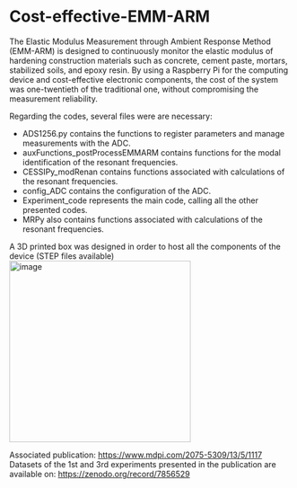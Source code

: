# Cost-effective-EMM-ARM
The Elastic Modulus Measurement through Ambient Response Method (EMM-ARM) is designed to continuously monitor the elastic modulus of hardening construction materials such as concrete, cement paste, mortars, stabilized soils, and epoxy resin.
By using a Raspberry Pi for the computing device and cost-effective electronic components, the cost of the system was one-twentieth of the traditional one, without compromising the measurement reliability.

Regarding the codes, several files were are necessary:
- ADS1256.py contains the functions to register parameters and manage measurements with the ADC.
- auxFunctions_postProcessEMMARM contains functions for the modal identification of the resonant frequencies.
- CESSIPy_modRenan contains functions associated with calculations of the resonant frequencies.
- config_ADC contains the configuration of the ADC.
- Experiment_code represents the main code, calling all the other presented codes.
- MRPy also contains functions associated with calculations of the resonant frequencies.

A 3D printed box was designed in order to host all the components of the device (STEP files available)
<img width="323" alt="image" src="https://user-images.githubusercontent.com/97248962/233833350-5f6a63ad-1edb-40da-8da8-1ee0c3c2cf22.png">

Associated publication: https://www.mdpi.com/2075-5309/13/5/1117
Datasets of the 1st and 3rd experiments presented in the publication are available on: https://zenodo.org/record/7856529
